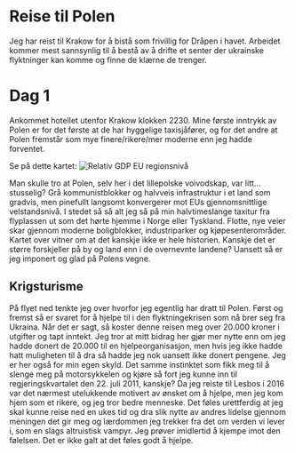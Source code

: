 # Reise til Polen

Jeg har reist til Krakow for å bistå som frivillig for Dråpen i havet. Arbeidet kommer mest sannsynlig til å bestå av å drifte et senter der ukrainske flyktninger kan komme og finne de klærne de trenger. 

# Dag 1
Ankommet hotellet utenfor Krakow klokken 2230. Mine første inntrykk av Polen er for det første at de har hyggelige taxisjåfører, og for det andre at Polen fremstår som mye finere/rikere/mer moderne enn jeg hadde forventet.

Se på dette kartet:
![Relativ GDP EU regionsnivå](https://ec.europa.eu/eurostat/documents/4187653/11571499/GDP_per_capita_ver3-01.jpg)

Man skulle tro at Polen, selv her i det lillepolske voivodskap, var litt... stusselig? Grå kommunistblokker og halvveis infrastruktur i et land som gradvis, men pinefullt langsomt konvergerer mot EUs gjennomsnittlige velstandsnivå. I stedet så så alt jeg så på min halvtimeslange taxitur fra flyplassen ut som det hørte hjemme i Norge eller Tyskland. Flotte, nye veier skar gjennom moderne boligblokker, industriparker og kjøpesenterområder. Kartet over vitner om at det kanskje ikke er hele historien. Kanskje det er større forskjeller på by og land enn i de overnevnte landene? Uansett så er jeg imponert og glad på Polens vegne.

## Krigsturisme
På flyet ned tenkte jeg over hvorfor jeg egentlig har dratt til Polen. Først og fremst så er svaret for å hjelpe til i den flyktningekrisen som nå brer seg fra Ukraina. Når det er sagt, så koster denne reisen meg over 20.000 kroner i utgifter og tapt inntekt. Jeg tror at mitt bidrag her gjør mer nytte enn om jeg hadde donert de 20.000 til en hjelpeorganisasjon, men hvis jeg ikke hadde hatt muligheten til å dra så hadde jeg nok uansett ikke donert pengene. Jeg er her også for min egen skyld. Det samme instinktet som fikk meg til å slenge meg på motorsykkelen og kjøre så fort jeg kunne inn til regjeringskvartalet den 22. juli 2011, kanskje? Da jeg reiste til Lesbos i 2016 var det nærmest utelukkende motivert av ønsket om å hjelpe, men jeg kom hjem som et rikere, og jeg tror bedre menneske. Det føles urettferdig at jeg skal kunne reise ned en ukes tid og dra slik nytte av andres lidelse gjennom meningen det gir meg og lærdommen jeg trekker fra det om verden vi lever i, som en slags altruistisk vampyr. Jeg prøver imidlertid å kjempe imot den følelsen. Det er ikke galt at det føles godt å hjelpe.
